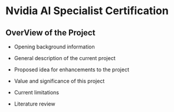 # Nvidia AI Specialist Certification

## OverView of the Project

- Opening background information

- General description of the current project

- Proposed idea for enhancements to the project

- Value and significance of this project

- Current limitations

- Literature review
